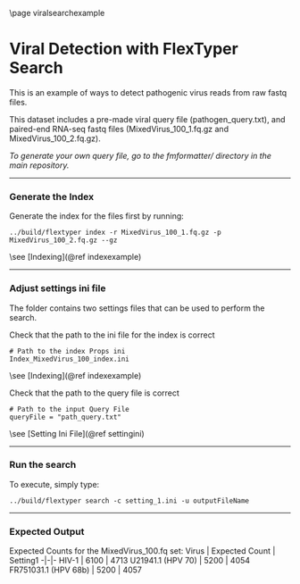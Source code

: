 \page viralsearchexample

# Viral Detection with FlexTyper Search

This is an example of ways to detect pathogenic virus reads from raw fastq files.

This dataset includes a pre-made viral query file (pathogen\_query.txt), and paired-end RNA-seq fastq files (MixedVirus\_100\_1.fq.gz and MixedVirus\_100\_2.fq.gz).

*To generate your own query file, go to the fmformatter/ directory in the main repository.*

______
### Generate the Index 

Generate the index for the files first by running: 

~~~~~~~~~~~~~~~~~~~~~
../build/flextyper index -r MixedVirus_100_1.fq.gz -p MixedVirus_100_2.fq.gz --gz 
~~~~~~~~~~~~~~~~~~~~~
\see [Indexing](@ref indexexample)

______
### Adjust settings ini file 

The folder contains two settings files that can be used to perform the search. 

Check that the path to the ini file for the index is correct 
~~~~~~~~~~~~~~~~~~~~~
# Path to the index Props ini
Index_MixedVirus_100_index.ini
~~~~~~~~~~~~~~~~~~~~~
\see [Indexing](@ref indexexample)

Check that the path to the query file is correct 
~~~~~~~~~~~~~~~~~~~~~
# Path to the input Query File
queryFile = "path_query.txt"
~~~~~~~~~~~~~~~~~~~~~

\see [Setting Ini File](@ref settingini)

______
### Run the search

To execute, simply type:
~~~~~~~~~~~~~~~~~~~~~
../build/flextyper search -c setting_1.ini -u outputFileName
~~~~~~~~~~~~~~~~~~~~~

______
### Expected Output 

Expected Counts for the MixedVirus_100.fq set:
Virus | Expected Count | Setting1
-|-|-
HIV-1 | 6100 | 4713
U21941.1 (HPV 70) | 5200 | 4054
FR751031.1 (HPV 68b) | 5200 | 4057

